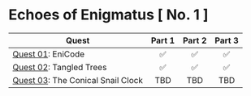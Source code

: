 # Echoes of Enigmatus [ No. 1 ]

| Quest  | Part 1 | Part 2 | Part 3  | 
| ------------- |:-------------:|:-------------:|:-------------:|
| [Quest 01](app/Quest01/Solve.hs): EniCode                    | 	&#x2705;  | 	&#x2705;  | 	&#x2705;  |
| [Quest 02](app/Quest02/Solve.hs): Tangled Trees              | 	&#x2705;  | 	&#x2705;  | 	&#x2705;  |
| [Quest 03](app/Quest03/Solve.hs): The Conical Snail Clock    | 	TBD       | 	TBD       | 	TBD       |

